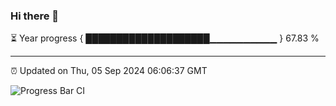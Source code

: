 ### Hi there 👋

⏳ Year progress { ████████████████████▁▁▁▁▁▁▁▁▁▁ } 67.83 %

---

⏰ Updated on Thu, 05 Sep 2024 06:06:37 GMT

![Progress Bar CI](https://github.com/liununu/liununu/workflows/Progress%20Bar%20CI/badge.svg)

